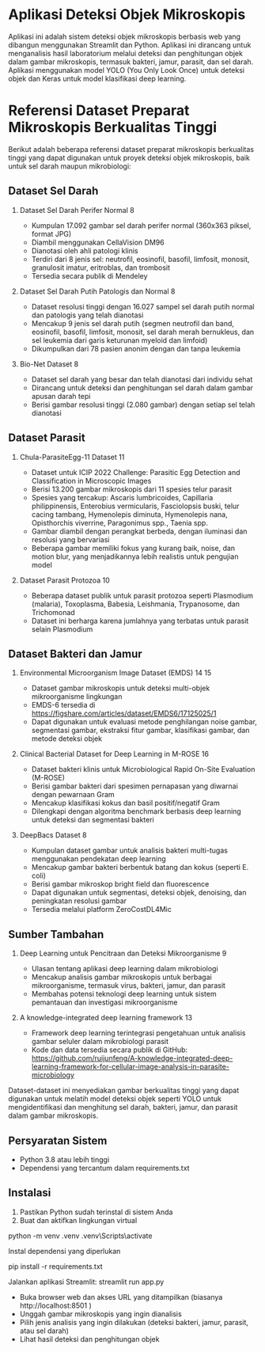 # Aplikasi Deteksi Objek Mikroskopis

Aplikasi ini adalah sistem deteksi objek mikroskopis berbasis web yang dibangun menggunakan Streamlit dan Python. Aplikasi ini dirancang untuk menganalisis hasil laboratorium melalui deteksi dan penghitungan objek dalam gambar mikroskopis, termasuk bakteri, jamur, parasit, dan sel darah. Aplikasi menggunakan model YOLO (You Only Look Once) untuk deteksi objek dan Keras untuk model klasifikasi deep learning.

# Referensi Dataset Preparat Mikroskopis Berkualitas Tinggi

Berikut adalah beberapa referensi dataset preparat mikroskopis berkualitas tinggi yang dapat digunakan untuk proyek deteksi objek mikroskopis, baik untuk sel darah maupun mikrobiologi:

## Dataset Sel Darah
1. Dataset Sel Darah Perifer Normal 8
   
   - Kumpulan 17.092 gambar sel darah perifer normal (360x363 piksel, format JPG)
   - Diambil menggunakan CellaVision DM96
   - Dianotasi oleh ahli patologi klinis
   - Terdiri dari 8 jenis sel: neutrofil, eosinofil, basofil, limfosit, monosit, granulosit imatur, eritroblas, dan trombosit
   - Tersedia secara publik di Mendeley

2. Dataset Sel Darah Putih Patologis dan Normal 8
   
   - Dataset resolusi tinggi dengan 16.027 sampel sel darah putih normal dan patologis yang telah dianotasi
   - Mencakup 9 jenis sel darah putih (segmen neutrofil dan band, eosinofil, basofil, limfosit, monosit, sel darah merah bernukleus, dan sel leukemia dari garis keturunan myeloid dan limfoid)
   - Dikumpulkan dari 78 pasien anonim dengan dan tanpa leukemia

3. Bio-Net Dataset 8
   
   - Dataset sel darah yang besar dan telah dianotasi dari individu sehat
   - Dirancang untuk deteksi dan penghitungan sel darah dalam gambar apusan darah tepi
   - Berisi gambar resolusi tinggi (2.080 gambar) dengan setiap sel telah dianotasi

## Dataset Parasit

1. Chula-ParasiteEgg-11 Dataset 11
   
   - Dataset untuk ICIP 2022 Challenge: Parasitic Egg Detection and Classification in Microscopic Images
   - Berisi 13.200 gambar mikroskopis dari 11 spesies telur parasit
   - Spesies yang tercakup: Ascaris lumbricoides, Capillaria philippinensis, Enterobius vermicularis, Fasciolopsis buski, telur cacing tambang, Hymenolepis diminuta, Hymenolepis nana, Opisthorchis viverrine, Paragonimus spp., Taenia spp.
   - Gambar diambil dengan perangkat berbeda, dengan iluminasi dan resolusi yang bervariasi
   - Beberapa gambar memiliki fokus yang kurang baik, noise, dan motion blur, yang menjadikannya lebih realistis untuk pengujian model

2. Dataset Parasit Protozoa 10
   
   - Beberapa dataset publik untuk parasit protozoa seperti Plasmodium (malaria), Toxoplasma, Babesia, Leishmania, Trypanosome, dan Trichomonad
   - Dataset ini berharga karena jumlahnya yang terbatas untuk parasit selain Plasmodium

## Dataset Bakteri dan Jamur

1. Environmental Microorganism Image Dataset (EMDS) 14 15
   
   - Dataset gambar mikroskopis untuk deteksi multi-objek mikroorganisme lingkungan
   - EMDS-6 tersedia di https://figshare.com/articles/dataset/EMDS6/17125025/1
   - Dapat digunakan untuk evaluasi metode penghilangan noise gambar, segmentasi gambar, ekstraksi fitur gambar, klasifikasi gambar, dan metode deteksi objek

2. Clinical Bacterial Dataset for Deep Learning in M-ROSE 16
   
   - Dataset bakteri klinis untuk Microbiological Rapid On-Site Evaluation (M-ROSE)
   - Berisi gambar bakteri dari spesimen pernapasan yang diwarnai dengan pewarnaan Gram
   - Mencakup klasifikasi kokus dan basil positif/negatif Gram
   - Dilengkapi dengan algoritma benchmark berbasis deep learning untuk deteksi dan segmentasi bakteri

3. DeepBacs Dataset 8
   
   - Kumpulan dataset gambar untuk analisis bakteri multi-tugas menggunakan pendekatan deep learning
   - Mencakup gambar bakteri berbentuk batang dan kokus (seperti E. coli)
   - Berisi gambar mikroskop bright field dan fluorescence
   - Dapat digunakan untuk segmentasi, deteksi objek, denoising, dan peningkatan resolusi gambar
   - Tersedia melalui platform ZeroCostDL4Mic

## Sumber Tambahan

1. Deep Learning untuk Pencitraan dan Deteksi Mikroorganisme 9
   
   - Ulasan tentang aplikasi deep learning dalam mikrobiologi
   - Mencakup analisis gambar mikroskopis untuk berbagai mikroorganisme, termasuk virus, bakteri, jamur, dan parasit
   - Membahas potensi teknologi deep learning untuk sistem pemantauan dan investigasi mikroorganisme

2. A knowledge-integrated deep learning framework 13
   
   - Framework deep learning terintegrasi pengetahuan untuk analisis gambar seluler dalam mikrobiologi parasit
   - Kode dan data tersedia secara publik di GitHub: https://github.com/ruijunfeng/A-knowledge-integrated-deep-learning-framework-for-cellular-image-analysis-in-parasite-microbiology

Dataset-dataset ini menyediakan gambar berkualitas tinggi yang dapat digunakan untuk melatih model deteksi objek seperti YOLO untuk mengidentifikasi dan menghitung sel darah, bakteri, jamur, dan parasit dalam gambar mikroskopis.

## Persyaratan Sistem
- Python 3.8 atau lebih tinggi
- Dependensi yang tercantum dalam requirements.txt
## Instalasi
1. Pastikan Python sudah terinstal di sistem Anda
2. Buat dan aktifkan lingkungan virtual

python -m venv .venv
.venv\Scripts\activate

Instal dependensi yang diperlukan

pip install -r requirements.txt

Jalankan aplikasi Streamlit:
streamlit run app.py

- Buka browser web dan akses URL yang ditampilkan (biasanya http://localhost:8501 )
- Unggah gambar mikroskopis yang ingin dianalisis
- Pilih jenis analisis yang ingin dilakukan (deteksi bakteri, jamur, parasit, atau sel darah)
- Lihat hasil deteksi dan penghitungan objek
